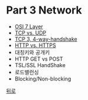 # Part 3 Network

- [OSI 7 Layer](https://github.com/timobyjin02/Computer-Science/blob/main/Network/Content/OSI_7_Layer.md)
- [TCP vs. UDP](https://github.com/timobyjin02/Computer-Science/blob/main/Network/Content/TCP_UDP.md)
- [TCP 3, 4-way-handshake](https://github.com/timobyjin02/Computer-Science/blob/main/Network/Content/TCP_3%2C4_Way_Handshake.md)
- [HTTP vs. HTTPS](https://github.com/timobyjin02/Computer-Science/blob/main/Network/Content/HTTP_HTTPS.md#HTTP%EC%99%80-HTTPS)
- 대칭키와 공개키
- HTTP GET vs POST
- TSL/SSL HandShake
- 로드밸런싱
- Blocking/Non-blocking

[뒤로](https://github.com/timobyjin02/Computer-Science)
